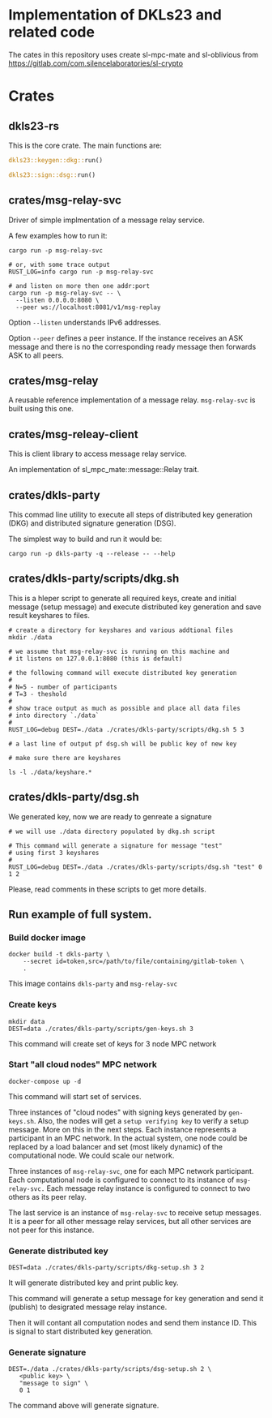 # Implementation of DKLs23 and related code

The cates in this repository uses create sl-mpc-mate and sl-oblivious
from https://gitlab.com/com.silencelaboratories/sl-crypto

# Crates

## dkls23-rs

This is the core crate. The main functions are:

```rust
dkls23::keygen::dkg::run()

dkls23::sign::dsg::run()
```

## crates/msg-relay-svc

Driver of simple implmentation of a message relay service.

A few examples how to run it:

```shell
cargo run -p msg-relay-svc

# or, with some trace output
RUST_LOG=info cargo run -p msg-relay-svc

# and listen on more then one addr:port
cargo run -p msg-relay-svc -- \
  --listen 0.0.0.0:8080 \
  --peer ws://localhost:8081/v1/msg-replay
```
Option `--listen` understands IPv6 addresses.

Option `--peer` defines a peer instance. If the instance receives an ASK
message and there is no the corresponding ready message then forwards ASK
to all peers.

## crates/msg-relay

A reusable reference implementation of a message relay.
`msg-relay-svc` is built using this one.

## crates/msg-releay-client

This is client library to access message relay service.

An implementation of sl_mpc_mate::message::Relay trait.

## crates/dkls-party

This commad line utility to execute all steps of distributed
key generation (DKG) and distributed signature generation (DSG).

The simplest way to build and run it would be:

```shell
cargo run -p dkls-party -q --release -- --help
```

## crates/dkls-party/scripts/dkg.sh

This is a hleper script to generate all required keys, create
and initial message (setup message) and execute distributed
key generation and save result keyshares to files.

```shell
# create a directory for keyshares and various addtional files
mkdir ./data

# we assume that msg-relay-svc is running on this machine and
# it listens on 127.0.0.1:8080 (this is default)

# the following command will execute distributed key generation
#
# N=5 - number of participants
# T=3 - theshold
#
# show trace output as much as possible and place all data files
# into directory `./data`
#
RUST_LOG=debug DEST=./data ./crates/dkls-party/scripts/dkg.sh 5 3

# a last line of output pf dsg.sh will be public key of new key

# make sure there are keyshares

ls -l ./data/keyshare.*

```

## crates/dkls-party/dsg.sh

We generated key, now we are ready to genreate a signature

```shell
# we will use ./data directory populated by dkg.sh script

# This command will generate a signature for message "test"
# using first 3 keyshares
#
RUST_LOG=debug DEST=./data ./crates/dkls-party/scripts/dsg.sh "test" 0 1 2
```

Please, read comments in these scripts to get more details.

## Run example of full system.

### Build docker image

```shell
docker build -t dkls-party \
    --secret id=token,src=/path/to/file/containing/gitlab-token \
    .
```

This image contains `dkls-party` and `msg-relay-svc`

### Create keys

```shell
mkdir data
DEST=data ./crates/dkls-party/scripts/gen-keys.sh 3
```

This command will create set of keys for 3 node MPC network

### Start "all cloud nodes" MPC network

```shell
docker-compose up -d
```

This command will start set of services.

Three instances of "cloud nodes" with signing keys generated by
`gen-keys.sh`.  Also, the nodes will get a `setup verifying key` to
verify a setup message. More on this in the next steps. Each instance
represents a participant in an MPC network. In the actual system, one
node could be replaced by a load balancer and set (most likely
dynamic) of the computational node. We could scale our network.

Three instances of `msg-relay-svc`, one for each MPC network
participant.  Each computational node is configured to connect to its
instance of `msg-relay-svc.` Each message relay instance is configured
to connect to two others as its peer relay.

The last service is an instance of `msg-relay-svc` to receive setup
messages. It is a peer for all other message relay services, but all
other services are not peer for this instance.

### Generate distributed key

```shell
DEST=data ./crates/dkls-party/scripts/dkg-setup.sh 3 2
```

It will generate distributed key and print public key.

This command will generate a setup message for key generation and
send it (publish) to desigrated message relay instance.

Then it will contant all computation nodes and send them instance ID.
This is signal to start distributed key generation.

### Generate signature

```shell
DEST=./data ./crates/dkls-party/scripts/dsg-setup.sh 2 \
   <public key> \
   "message to sign" \
   0 1
```

The command above will generate signature.
